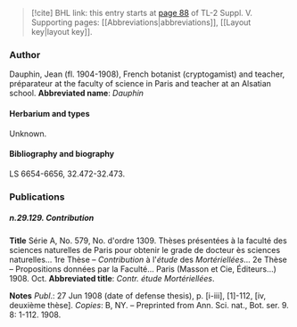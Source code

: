 > [!cite] BHL link: this entry starts at [page 88](https://www.biodiversitylibrary.org/page/33259134) of TL-2 Suppl. V.
> Supporting pages: [[Abbreviations|abbreviations]], [[Layout key|layout key]].

### Author

Dauphin, Jean (fl. 1904-1908), French botanist (cryptogamist) and teacher, préparateur at the faculty of science in Paris and teacher at an Alsatian school. 
**Abbreviated name**: *Dauphin*

#### Herbarium and types

Unknown.

#### Bibliography and biography

LS 6654-6656, 32.472-32.473.

### Publications

##### n.29.129. Contribution

**Title**
Série A, No. 579, No. d'ordre 1309. Thèses présentées à la faculté des sciences naturelles de Paris pour obtenir le grade de docteur ès sciences naturelles... 1re Thèse – *Contribution* à l'*étude* des *Mortériellées*... 2e Thèse – Propositions données par la Faculté... Paris (Masson et Cie, Éditeurs...) 1908. Oct.
**Abbreviated title**: *Contr. étude Mortériellées*.

**Notes**
*Publ*.: 27 Jun 1908 (date of defense thesis), p. \[i-iii\], \[1\]-112, \[iv, deuxième thèse\]. *Copies*: B, NY. – Preprinted from Ann. Sci. nat., Bot. ser. 9. 8: 1-112. 1908.

